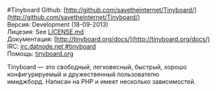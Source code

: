 #Tinyboard
Github: [http://github.com/savetheinternet/Tinyboard/](http://github.com/savetheinternet/Tinyboard/)<br />
Версия: Development (18-09-2013)<br />
Лицезия: See [LICENSE.md](http://github.com/savetheinternet/Tinyboard/blob/master/LICENSE.md)<br />
Документация: [http://tinyboard.org/docs/](http://tinyboard.org/docs/)<br />
IRC: [irc.datnode.net #tinyboard](irc://irc.datnode.net/tinyboard)<br />
Помощь: [tinyboard.org](http://tinyboard.org/#help)

Tinyboard &mdash; это свободный, легковесный, быстрый, хорошо конфигурируемый и дружественный пользователю<br />
имиджборд. Написан на PHP и имеет несколько зависимостей.